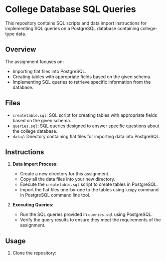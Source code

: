 # College Database SQL Queries

This repository contains SQL scripts and data import instructions for implementing SQL queries on a PostgreSQL database containing college-type data.

## Overview

The assignment focuses on:

- Importing flat files into PostgreSQL.
- Creating tables with appropriate fields based on the given schema.
- Implementing SQL queries to retrieve specific information from the database.

## Files

- `createtable.sql`: SQL script for creating tables with appropriate fields based on the given schema.
- `queries.sql`: SQL queries designed to answer specific questions about the college database.
- `data/`: Directory containing flat files for importing data into PostgreSQL.

## Instructions

1. **Data Import Process:**
   - Create a new directory for this assignment.
   - Copy all the data files into your new directory.
   - Execute the `createtable.sql` script to create tables in PostgreSQL.
   - Import the flat files one-by-one to the tables using `\copy` command in PostgreSQL command line tool.

2. **Executing Queries:**
   - Run the SQL queries provided in `queries.sql` using PostgreSQL.
   - Verify the query results to ensure they meet the requirements of the assignment.

## Usage

1. Clone the repository:

